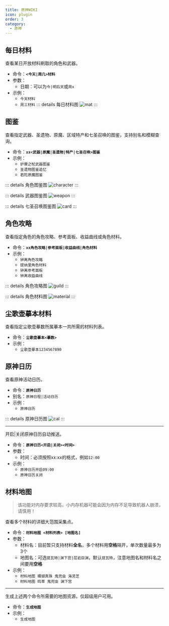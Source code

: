 ```yaml
---
title: 原神WIKI
icon: plugin
order: 3
category:
  - 原神
---
```


## 每日材料
查看某日开放材料刷取的角色和武器。
- 命令：**`<今天|周几>材料`**
- 参数：
  - 日期：可以为`今|明后天`或`周x`
- 示例：
  - `今天材料`
  - `周三材料`
::: details 每日材料图
![mat](https://s1.ax1x.com/2023/02/05/pS6WTbj.jpg)
:::

## 图鉴
查看指定武器、圣遗物、原魔、区域特产和七圣召唤的图鉴，支持别名和模糊查询。
- 命令：**`xx<武器|原魔|圣遗物|特产|七圣召唤>图鉴`**
- 示例：
  - `护摩之杖武器图鉴`
  - `圣遗物图鉴追忆`
  - `若陀原魔图鉴`


::: details 角色图鉴图
![character](https://s1.ax1x.com/2023/02/05/pS6fAG6.jpg)
:::

::: details 武器图鉴图
![weapon](https://s1.ax1x.com/2023/02/05/pS6WIKg.jpg)
:::

::: details 七圣召唤图鉴图
![card](https://s1.ax1x.com/2023/02/05/pS6W4xS.jpg)
:::

## 角色攻略
查看指定角色的角色攻略、参考面板、收益曲线或角色材料。
- 命令：**`xx角色攻略|参考面板|收益曲线|角色材料`**
- 示例：
  - `钟离角色攻略`
  - `提纳里角色材料`
  - `钟离参考面板`
  - `钟离收益曲线`

::: details 角色攻略图
![guild](https://s1.ax1x.com/2023/02/05/pS6WorQ.jpg)
:::

::: details 角色材料图
![material](https://s1.ax1x.com/2023/02/05/pS6f6QU.jpg)
:::

## 尘歌壶摹本材料
查看指定尘歌壶摹数所属摹本一共所需的材料列表。
- 命令：**`尘歌壶摹本<摹数>`**
- 示例：
  - `尘歌壶摹本1234567890`

## 原神日历
查看原神活动日历。
- 命令：**`原神日历`**
- 别名：`原神日程|活动日历`
- 示例：
  - `原神日历`

::: details 原神日历图
![cal](https://s1.ax1x.com/2023/02/05/pS6Wh28.jpg)
:::

---
开启|关闭原神日历自动推送。
- 命令：**`原神日历<开启|关闭><时间>`**
- 参数：
  - 时间：必须按照xx:xx的格式，例如`12:00`
- 示例：
  - `原神日历开启09:00`
  - `原神日历关闭`

## 材料地图
> 该功能对内存要求较高，小内存机器可能会因为内存不足导致机器人崩溃，请慎用！

查看多个材料的详细大范围采集点。
- 命令：**`材料地图 <材料列表> [地图名]`**
- 参数：
  - 材料名：目前暂只支持材料**全名**，多个材料用**空格**隔开，单次数量最多为3个
  - 地图名：可选`提瓦特|渊下宫|层岩巨渊`，默认`提瓦特`，注意地图名和材料名之间要用**空格**
- 示例：
  - `材料地图 珊瑚真珠 鬼兜虫 海灵芝`
  - `材料地图 鸣草 鬼兜虫 渊下宫`
---
生成上述两个命令所需要的地图资源，仅超级用户可用。
- 命令：**`生成地图`**
- 示例：
  - `生成地图`